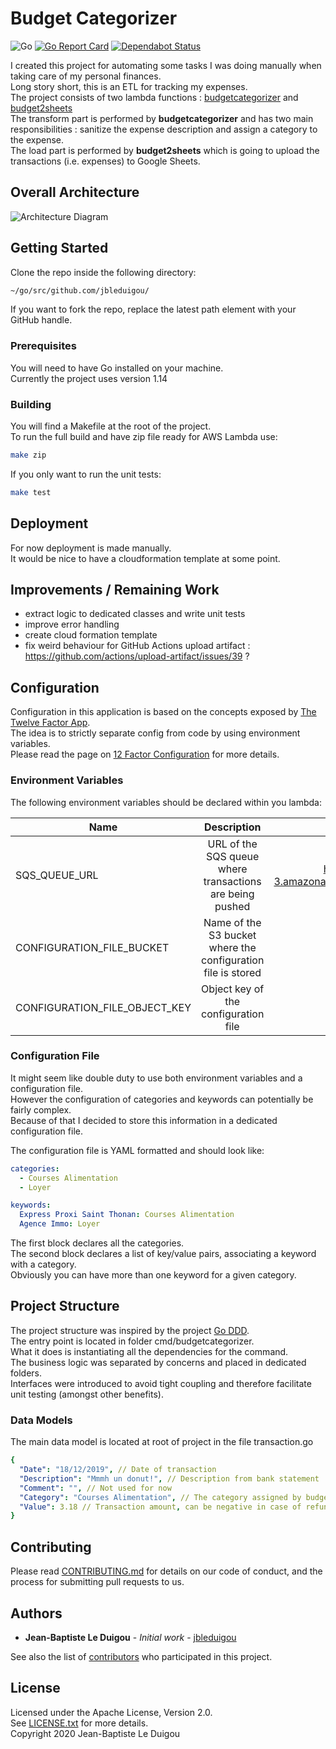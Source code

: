 # Budget Categorizer
![Go](https://github.com/jbleduigou/budgetcategorizer/workflows/Go/badge.svg)
[![Go Report Card](https://goreportcard.com/badge/github.com/jbleduigou/budgetcategorizer)](https://goreportcard.com/report/github.com/jbleduigou/budgetcategorizer)
[![Dependabot Status](https://api.dependabot.com/badges/status?host=github&repo=jbleduigou/budgetcategorizer)](https://dependabot.com)

I created this project for automating some tasks I was doing manually when taking care of my personal finances.  
Long story short, this is an ETL for tracking my expenses.  
The project consists of two lambda functions : [budgetcategorizer](https://github.com/jbleduigou/budgetcategorizer) and [budget2sheets](https://github.com/jbleduigou/budget2sheets)  
The transform part is performed by **budgetcategorizer** and has two main responsibilities : sanitize the expense description and assign a category to the expense.  
The load part is performed by **budget2sheets** which is going to upload the transactions (i.e. expenses) to Google Sheets.

## Overall Architecture

![Architecture Diagram](docs/architecture_diagram.png)

## Getting Started

Clone the repo inside the following directory:

```bash
~/go/src/github.com/jbleduigou/

```

If you want to fork the repo, replace the latest path element with your GitHub handle.

### Prerequisites

You will need to have Go installed on your machine.  
Currently the project uses version 1.14

### Building

You will find a Makefile at the root of the project.  
To run the full build and have zip file ready for AWS Lambda use:

```bash
make zip
```

If you only want to run the unit tests:

```bash
make test
```

## Deployment

For now deployment is made manually.  
It would be nice to have a cloudformation template at some point.

## Improvements / Remaining Work

* extract logic to dedicated classes and write unit tests
* improve error handling
* create cloud formation template
* fix weird behaviour for GitHub Actions upload artifact : https://github.com/actions/upload-artifact/issues/39 ?

## Configuration

Configuration in this application is based on the concepts exposed by [The Twelve Factor App](https://12factor.net/).  
The idea is to strictly separate config from code by using environment variables.  
Please read the page on [12 Factor Configuration](https://12factor.net/config) for more details.

### Environment Variables

The following environment variables should be declared within you lambda:

| Name                         | Description   | Sample Value  |
| ---------------------------- |:-------------:| :-----:|
| SQS_QUEUE_URL                | URL of the SQS queue where transactions are being pushed | https://sqs.eu-west-3.amazonaws.com/6698939/transactions |
| CONFIGURATION_FILE_BUCKET    | Name of the S3 bucket where the configuration file is stored      |   budgetcategorizer |
| CONFIGURATION_FILE_OBJECT_KEY| Object key of the configuration file  |    configuration.yml |

### Configuration File

It might seem like double duty to use both environment variables and a configuration file.  
However the configuration of categories and keywords can potentially be fairly complex.  
Because of that I decided to store this information in a dedicated configuration file.  

The configuration file is YAML formatted and should look like:  

```yaml
categories:
  - Courses Alimentation
  - Loyer

keywords:
  Express Proxi Saint Thonan: Courses Alimentation
  Agence Immo: Loyer
```

The first block declares all the categories.  
The second block declares a list of key/value pairs, associating a keyword with a category.  
Obviously you can have more than one keyword for a given category.

## Project Structure

The project structure was inspired by the project [Go DDD](https://github.com/marcusolsson/goddd).  
The entry point is located in folder cmd/budgetcategorizer.  
What it does is instantiating all the dependencies for the command.  
The business logic was separated by concerns and placed in dedicated folders.  
Interfaces were introduced to avoid tight coupling and therefore facilitate unit testing (amongst other benefits).  

### Data Models

The main data model is located at root of project in the file transaction.go  

```yaml
{
  "Date": "18/12/2019", // Date of transaction
  "Description": "Mmmh un donut!", // Description from bank statement
  "Comment": "", // Not used for now
  "Category": "Courses Alimentation", // The category assigned by budgetcategorizer
  "Value": 3.18 // Transaction amount, can be negative in case of refund for instance
}
```

## Contributing

Please read [CONTRIBUTING.md](CONTRIBUTING.md) for details on our code of conduct, and the process for submitting pull requests to us.

## Authors

* **Jean-Baptiste Le Duigou** - *Initial work* - [jbleduigou](https://github.com/jbleduigou)

See also the list of [contributors](https://github.com/jbleduigou/budgetcategorizer/contributors) who participated in this project.

## License

Licensed under the Apache License, Version 2.0.  
See [LICENSE.txt](LICENSE.txt) for more details.  
Copyright 2020 Jean-Baptiste Le Duigou

